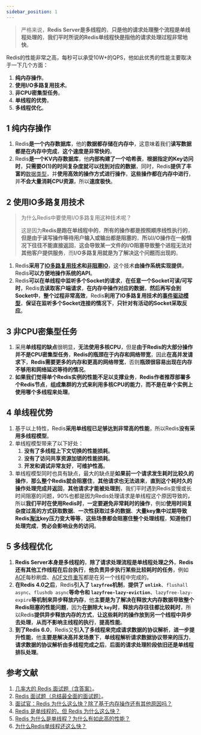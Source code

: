 ```yaml
---
sidebar_position: 1
---
```


> 严格来说，**Redis Server是多线程的**，**只是他的请求处理整个流程是单线程处理的**，**我们平时所说的Redis单线程快是指他的请求处理过程非常地快**。

Redis的性能非常之高，每秒可以承受10W+的QPS，他如此优秀的性能主要取决于一下几个方面：

1. **纯内存操作**。
2. **使用I/O多路复用技术**。
3. **非CPU密集型任务**。
4. **单线程的优势**。
5. **多线程优化**。

## 1 纯内存操作

1. Redis**是一个内存数据库**，他的**数据都存储在内存中**，这意味着我们**读写数据都是在内存中完成**，**这个速度是非常快的**。
2. Redis**是一个KV内存数据库**，他**内部构建了一个哈希表**，**根据指定的Key访问时**，**只需要$O(1)$的时间复杂度就可以找到对应的数据**，同时，Redis**提供了丰富的**[数据类型](https://ricear.com/project-37/doc-805)，并**使用高效的操作方式进行操作**，**这些操作都在内存中进行**，并**不会大量消耗CPU资源**，所以**速度极快**。

## 2 使用IO多路复用技术

> 为什么Redis中要使用I/O多路复用这种技术呢？
>
> 这是因为**Redis是跑在单线程中的**，**所有的操作都是按照顺序线性执行的**，**但是由于读写操作等待用户输入或输出都是阻塞的**，**所以I/O操作在一般情况下往往不能直接返回**，**这会导致某一文件的I/O阻塞导致整个进程无法对其他客户提供服务**，而**I/O多路复用就是为了解决这个问题而出现的**。

1. Redis**采用了[IO多路复用技术](https://ricear.com/project-26/doc-335/#3-3-IO-%E5%A4%9A%E8%B7%AF%E5%A4%8D%E7%94%A8)和[非阻塞IO](https://ricear.com/project-26/doc-335/#3-2-%E9%9D%9E%E9%98%BB%E5%A1%9E-IO)**，这个技术**由操作系统实现提供**，Redis**可以方便地操作系统的API**。
2. Redis**可以在单线程中监听多个Socket的请求**，**在任意一个Socket可读/可写时**，Redis**去读取客户端请求**，**在内存中操作对应的数据**，**然后再写会到Socket中**，**整个过程非常高效**，Redis**利用了IO多路复用技术的[事件驱动模型](https://ricear.com/project-37/doc-807)**，**保证在监听多个Socket连接的情况下**，**只针对有活动的Socket采取反应**。

## 3 非CPU密集型任务

1. 采用**单线程的缺点**很明显，**无法使用多核CPU**，但是**由于Redis的大部分操作并不是CPU密集型任务**，**Redis的瓶颈在于内存和网络带宽**，因此**在高并发请求下**，**Redis需要更多的内存和更高的网络带宽**，否则**瓶颈很容易出现在内存不够用和网络延迟等待的情况**。
2. **如果我们觉得单个Redis实例的性能不足以支撑业务**，**Redis作者推荐部署多个Redis节点**，**组成集群的方式来利用多核CPU的能力**，**而不是在单个实例上使用哪个多线程来处理**。

## 4 单线程优势

1. 基于以上特性，Redis**采用单线程已足够达到非常高的性能**，所以Redis**没有采用多线程模型**。
2. 单线程模型带来了以下好处：
   1. **没有了多线程上下文切换的性能损耗**。
   2. **没有了访问共享资源加锁的性能损耗**。
   3. **开发和调试非常友好**，**可维护性高**。
3. 单线程模型同时也具有缺点，最大的缺点是**如果前一个请求发生耗时比较久的操作**，**那么整个Redis就会阻塞住**，**其他请求也无法进来**，**直到这个耗时久的操作处理完成并返回**，**其他请求才能被处理到**，我们平时遇到Redis变慢或长时间阻塞的问题，90%也都是因为Redis处理请求是单线程这个原因导致的，所以**我们平时在使用Redis时**，**一定要避免非常耗时的操作**，例如**使用时间复杂度过高的方式获取数据**、**一次性获取过多的数据**、**大量key集中过期导致Redis[淘汰](https://ricear.com/project-37/doc-812)key压力变大等等**，**这些场景都会阻塞住整个处理线程**，**知道他们处理完成**，**势必会影响业务的访问**。

## 5 多线程优化

1. **Redis Server本身是多线程的**，**除了请求处理流程是单线程处理之外**，**Redis还有其他工作线程在后台执行**，**他负责异步执行某些比较耗时的任务**，例如[AOF](https://ricear.com/project-37/doc-806/#2-2-AOF)每秒刷盘、[AOF文件重写](https://ricear.com/project-37/doc-806/#2-2-3-AOF-%E9%87%8D%E5%86%99)都是在另一个线程中完成的。
2. **在Redis 4.0之后**，Redis**引入了 `lazyfree`机制**，**提供了 `unlink`**、`flushall async`、`flushdb async`**等命令和 `lazyfree-lazy-eviction`**、`lazyfree-lazy-expire`**等机制来异步释放内存**，他**主要是为了解决在释放大内存数据导致整个Redis阻塞的性能问题**，因为**在删除大 `key`时**，**释放内存往往都比较耗时**，所以Redis**提供异步释放内存的方式**，**让这些耗时的操作放到另一个线程中异步去处理**，**从而不影响主线程的执行**，**提高性能**。
3. **到了Redis 6.0**，Redis又**引入了多线程来完成请求数据的协议解析**，**进一步提升性能**，他**主要是解决高并发场景下**，**单线程解析请求数据协议带来的压力**，**请求数据的协议解析由多线程完成之后**，**后面的请求处理阶段依旧还是单线程排队处理**。

## 参考文献

1. [几率大的 Redis 面试题（含答案）](https://blog.csdn.net/Butterfly_resting/article/details/89668661)。
2. [Redis 面试题（总结最全面的面试题）](https://juejin.cn/post/6844904127055527950)。
3. [面试官：Redis 为什么这么快？除了基于内存操作还有其他原因吗？](https://zhuanlan.zhihu.com/p/160157573)
4. [Redis 是单线程的，但 Redis 为什么这么快？](https://juejin.cn/post/6844903663224225806)
5. [Redis 为什么是单线程？为什么有如此高的性能？](https://juejin.cn/post/6844903814500220936)
6. [为什么Redis单线程还这么快？](http://kaito-kidd.com/2020/06/28/why-redis-so-fast)
